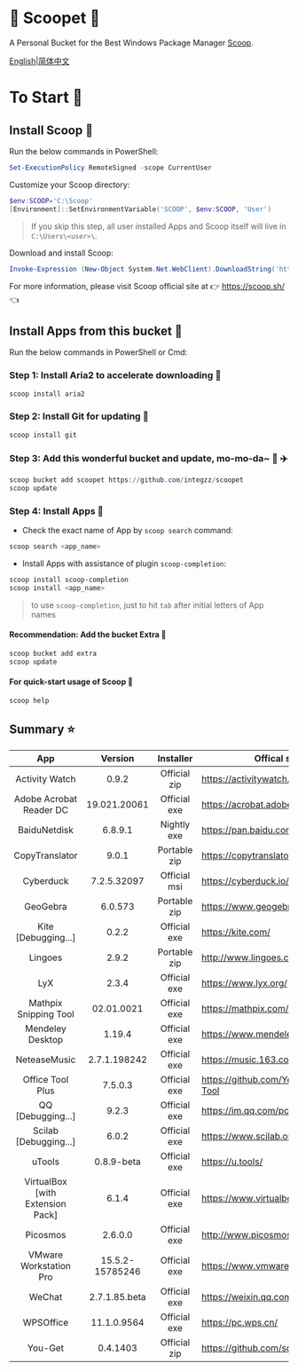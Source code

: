 <div align="left">
<h1 align="left"> 🍨 Scoopet 🍨 </h1>

<p> A Personal Bucket for the Best Windows Package Manager <a href="https://github.com/lukesampson/scoop">Scoop</a>.
</p>

<p align="left">
        <a href="README.md">English</a>|<a href="README_CN.md">简体中文</a>
</p>
</div>

# To Start 🏃

## Install Scoop 🚴

Run the below commands in PowerShell:

```powershell
Set-ExecutionPolicy RemoteSigned -scope CurrentUser
```

Customize your Scoop directory:

```powershell
$env:SCOOP='C:\Scoop'
[Environment]::SetEnvironmentVariable('SCOOP', $env:SCOOP, 'User')
```

> If you skip this step, all user installed Apps and Scoop itself will live in `C:\Users\<user>\`.

Download and install Scoop:

```powershell
Invoke-Expression (New-Object System.Net.WebClient).DownloadString('https://get.scoop.sh')
```

For more information, please visit Scoop official site at 👉 https://scoop.sh/ 👈

## Install Apps from this bucket 🚗

Run the below commands in PowerShell or Cmd:

### Step 1: Install Aria2 to accelerate downloading 🚅

```powershell
scoop install aria2
```

### Step 2: Install Git for updating 🎫

```powershell
scoop install git
```

### Step 3: Add this wonderful bucket and update, mo-mo-da~ 💋 ✈️

```powershell
scoop bucket add scoopet https://github.com/integzz/scoopet
scoop update
```

### Step 4: Install Apps 🚀

- Check the exact name of App by `scoop search` command:

```powershell
scoop search <app_name>
```

- Install Apps with assistance of plugin `scoop-completion`:

```powershell
scoop install scoop-completion
scoop install <app_name>
```

> to use `scoop-completion`, just to hit `tab` after initial letters of App names

#### Recommendation: Add the bucket Extra 💯

```powershell
scoop bucket add extra
scoop update
```

#### For quick-start usage of Scoop 📖

```powershell
scoop help
```

## Summary ⭐️

|               App                |     Version     |  Installer   | Offical site                            |
| :------------------------------: | :-------------: | :----------: | --------------------------------------- |
|          Activity Watch          |      0.9.2      | Official zip | https://activitywatch.net/              |
|     Adobe Acrobat Reader DC      |  19.021.20061   | Official exe | https://acrobat.adobe.com/              |
|           BaiduNetdisk           |     6.8.9.1     | Nightly exe  | https://pan.baidu.com/                  |
|          CopyTranslator          |      9.0.1      | Portable zip | https://copytranslator.github.io/       |
|            Cyberduck             |   7.2.5.32097   | Official msi | https://cyberduck.io/                   |
|             GeoGebra             |     6.0.573     | Portable zip | https://www.geogebra.org/               |
|       Kite [Debugging...]        |      0.2.2      | Official exe | https://kite.com/                       |
|             Lingoes              |      2.9.2      | Portable zip | http://www.lingoes.cn/                  |
|               LyX                |      2.3.4      | Official exe | https://www.lyx.org/                    |
|      Mathpix Snipping Tool       |   02.01.0021    | Official exe | https://mathpix.com/                    |
|         Mendeley Desktop         |     1.19.4      | Official exe | https://www.mendeley.com/               |
|           NeteaseMusic           |  2.7.1.198242   | Official exe | https://music.163.com/                  |
|         Office Tool Plus         |     7.5.0.3     | Official exe | https://github.com/YerongAI/Office-Tool |
|        QQ [Debugging...]         |      9.2.3      | Official exe | https://im.qq.com/pcqq/                 |
|      Scilab [Debugging...]       |      6.0.2      | Official exe | https://www.scilab.org/                 |
|              uTools              |   0.8.9-beta    | Official exe | https://u.tools/                        |
| VirtualBox [with Extension Pack] |      6.1.4      | Official exe | https://www.virtualbox.org/             |
|             Picosmos             |     2.6.0.0     | Official exe | http://www.picosmos.net/                |
|      VMware Workstation Pro      | 15.5.2-15785246 | Official exe | https://www.vmware.com/                 |
|              WeChat              |  2.7.1.85.beta  | Official exe | https://weixin.qq.com/                  |
|            WPSOffice             |   11.1.0.9564   | Official exe | https://pc.wps.cn/                      |
|             You-Get              |    0.4.1403     | Official zip | https://github.com/soimort/you-get      |
